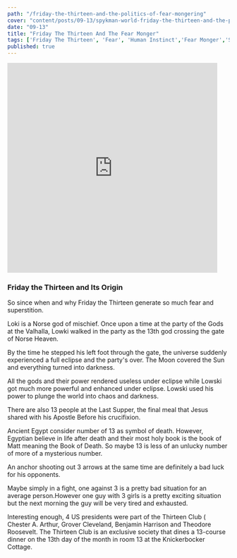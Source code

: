 ```yaml
--- 
path: "/friday-the-thirteen-and-the-politics-of-fear-mongering"
cover: "content/posts/09-13/spykman-world-friday-the-thirteen-and-the-politics-of-fear-mongering.jpg"
date: "09-13"
title: "Friday The Thirteen And The Fear Monger"
tags: ['Friday The Thirteen', 'Fear', 'Human Instinct','Fear Monger','Spykman World','Nicholas Spykman']    
published: true
---
```

<iframe src="https://www.facebook.com/plugins/video.php?href=https%3A%2F%2Fwww.facebook.com%2Fspykmanworld%2Fvideos%2F1052861658438705%2F&show_text=0&width=476" width="476" height="476" style="border:none;overflow:hidden" scrolling="no" frameborder="0" allowTransparency="true" allowFullScreen="true"></iframe>

### Friday the Thirteen and Its Origin

So since when and why Friday the Thirteen generate so much fear and superstition. 

Loki is a Norse god of mischief. Once upon a time at the party of the Gods at the Valhalla, Lowki walked in the party as the 13th god crossing the gate of Norse Heaven. 

By the time he stepped his left foot through the gate, the universe suddenly experienced a full eclipse and the party's over. The Moon covered the Sun and everything turned into darkness. 

All the gods and their power rendered useless under eclipse while Lowski got much more powerful and enhanced under eclipse. Lowski used his power to plunge the world into chaos and darkness. 

There are also 13 people at the Last Supper, the final meal that Jesus shared with his Apostle 
Before his crucifixion. 

Ancient Egypt consider number of 13 as symbol of death. However, Egyptian believe in life after death and their most holy book is the book of Matt meaning the Book of Death. So maybe 13 is less of an unlucky number of more of a mysterious number. 

An anchor shooting out 3 arrows at the same time are definitely a bad luck for his opponents. 

Maybe simply in a fight, one against 3 is a pretty bad situation for an average person.However one guy with 3 girls is a pretty exciting situation but the next morning the guy will be very tired and exhausted. 

Interesting enough, 4 US presidents were part of the Thirteen Club ( Chester A. Arthur, Grover Cleveland, Benjamin Harrison and Theodore Roosevelt.  The Thirteen Club is an exclusive society that dines a 13-course dinner on the 13th day of the month in room 13 at the Knickerbocker Cottage. 

 
